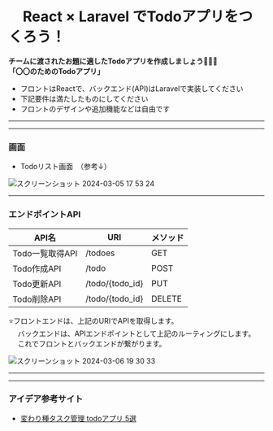 # 　React × Laravel でTodoアプリをつくろう！

**チームに渡されたお題に適したTodoアプリを作成しましょう👨🏼‍🌾**   
**「〇〇のためのTodoアプリ」**

- フロントはReactで、バックエンド(API)はLaravelで実装してください
- 下記要件は満たしたものにしてください
- フロントのデザインや追加機能などは自由です

------     
------

### 画面
- Todoリスト画面　（参考↓）
  
![スクリーンショット 2024-03-05 17 53 24](https://github.com/madoka-takanami/StudyEvent_test_todo_app/assets/100367315/5799c64a-a98f-4612-8ff0-d4769c497cc7)
 
****

### エンドポイントAPI
|API名　| URI  |メソッド|
|---|---|---|
|Todo一覧取得API	|/todoes	|	GET	|
|Todo作成API	|/todo	|	POST |
|Todo更新API	|/todo/{todo_id}	| 	PUT	|
|Todo削除API	|/todo/{todo_id}	|	DELETE	|

 
⭐️フロントエンドは、上記のURIでAPIを取得します。  
　 バックエンドは、APIエンドポイントとして上記のルーティングにします。  
　 これでフロントとバックエンドが繋がります。  
   
![スクリーンショット 2024-03-06 19 30 33](https://github.com/madoka-takanami/StudyEvent_test_todo_app/assets/100367315/cc168a1a-df0b-4baf-8655-6b0f3eaac228)


-----



-----

### アイデア参考サイト
- [変わり種タスク管理 todoアプリ 5選](https://travelwork.jp/2023/03/todo_game)
